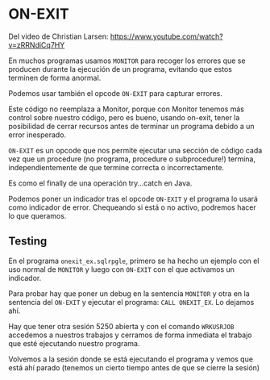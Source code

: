 # ON-EXIT

Del video de Christian Larsen: https://www.youtube.com/watch?v=zRRNdiCq7HY

En muchos programas usamos `MONITOR` para recoger los errores que se producen durante la ejecución de un programa, evitando que estos terminen de forma anormal.

Podemos usar también el opcode `ON-EXIT` para capturar errores.

Este código no reemplaza a Monitor, porque con Monitor tenemos más control sobre nuestro código, pero es bueno, usando on-exit, tener la posibilidad de cerrar recursos antes de terminar un programa debido a un error inesperado.

`ON-EXIT` es un opcode que nos permite ejecutar una sección de código cada vez que un procedure (no programa, procedure o subprocedure!) termina, independientemente de que termine correcta o incorrectamente.

Es como el finally de una operación try...catch en Java.

Podemos poner un indicador tras el opcode `ON-EXIT` y el programa lo usará como indicador de error. Chequeando si está o no activo, podremos hacer lo que queramos.

## Testing

En el programa `onexit_ex.sqlrpgle`, primero se ha hecho un ejemplo con el uso normal de `MONITOR` y luego con `ON-EXIT` con el que activamos un indicador.

Para probar hay que poner un debug en la sentencia `MONITOR` y otra en la sentencia del `ON-EXIT` y ejecutar el programa: `CALL ONEXIT_EX`. Lo dejamos ahí.

Hay que tener otra sesión 5250 abierta y con el comando `WRKUSRJOB` accedemos a nuestros trabajos y cerramos de forma inmediata el trabajo que esté ejecutando nuestro programa.

Volvemos a la sesión donde se está ejecutando el programa y vemos que está ahí parado (tenemos un cierto tiempo antes de que se cierre la sesión)
